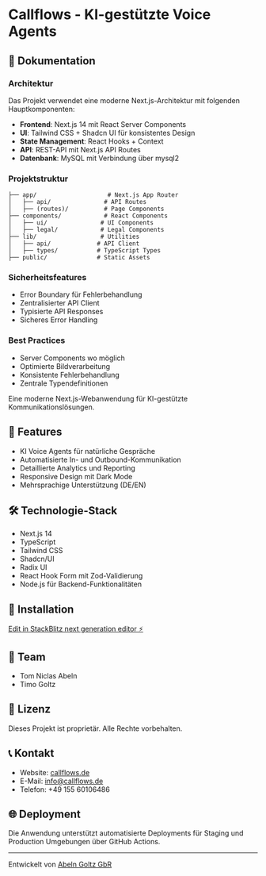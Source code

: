 # Callflows - KI-gestützte Voice Agents

## 📝 Dokumentation

### Architektur

Das Projekt verwendet eine moderne Next.js-Architektur mit folgenden Hauptkomponenten:

- **Frontend**: Next.js 14 mit React Server Components
- **UI**: Tailwind CSS + Shadcn UI für konsistentes Design
- **State Management**: React Hooks + Context
- **API**: REST-API mit Next.js API Routes
- **Datenbank**: MySQL mit Verbindung über mysql2

### Projektstruktur

```
├── app/                    # Next.js App Router
│   ├── api/               # API Routes
│   ├── (routes)/          # Page Components
├── components/            # React Components
│   ├── ui/               # UI Components
│   ├── legal/            # Legal Components
├── lib/                  # Utilities
│   ├── api/             # API Client
│   ├── types/           # TypeScript Types
├── public/              # Static Assets
```

### Sicherheitsfeatures

- Error Boundary für Fehlerbehandlung
- Zentralisierter API Client
- Typisierte API Responses
- Sicheres Error Handling

### Best Practices

- Server Components wo möglich
- Optimierte Bildverarbeitung
- Konsistente Fehlerbehandlung
- Zentrale Typendefinitionen

Eine moderne Next.js-Webanwendung für KI-gestützte Kommunikationslösungen.

## 🚀 Features

- KI Voice Agents für natürliche Gespräche
- Automatisierte In- und Outbound-Kommunikation
- Detaillierte Analytics und Reporting
- Responsive Design mit Dark Mode
- Mehrsprachige Unterstützung (DE/EN)

## 🛠️ Technologie-Stack

- Next.js 14
- TypeScript
- Tailwind CSS
- Shadcn/UI
- Radix UI
- React Hook Form mit Zod-Validierung
- Node.js für Backend-Funktionalitäten

## 🔧 Installation

[Edit in StackBlitz next generation editor ⚡️](https://stackblitz.com/~/github.com/Timo1002/callflows)

## 👥 Team

- Tom Niclas Abeln
- Timo Goltz

## 📄 Lizenz

Dieses Projekt ist proprietär. Alle Rechte vorbehalten.

## 📞 Kontakt

- Website: [callflows.de](https://callflows.de)
- E-Mail: info@callflows.de
- Telefon: +49 155 60106486

## 🌐 Deployment

Die Anwendung unterstützt automatisierte Deployments für Staging und Production Umgebungen über GitHub Actions.

---

Entwickelt von [Abeln Goltz GbR](https://callflows.de)